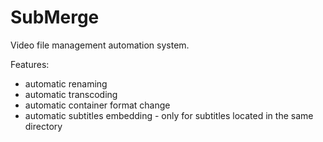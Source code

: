 # SubMerge

Video file management automation system.

Features:
- automatic renaming
- automatic transcoding
- automatic container format change
- automatic subtitles embedding - only for subtitles located in the same directory
